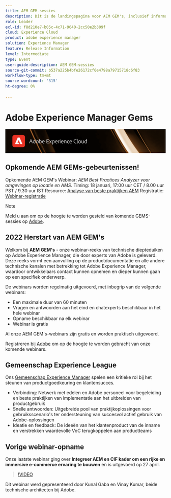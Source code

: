 ```yaml
---
title: AEM GEM-sessies
description: Dit is de landingspagina voor AEM GEM's, inclusief informatie over de webinarreeks en registratiegegevens, vorige en volgende webinars
role: Leader
exl-id: f8d210e7-b05c-4c71-9640-2cc50e2b309f
cloud: Experience Cloud
product: adobe experience manager
solution: Experience Manager
feature: Release Information
level: Intermediate
type: Event
user-guide-description: AEM GEM-sessies
source-git-commit: b537a225b4bfe26172cf0e4798a79715718c6f83
workflow-type: tm+mt
source-wordcount: '315'
ht-degree: 0%

---
```


# Adobe Experience Manager Gems

<img alt="Digitale ervaringen" src="./assets/ADX_Gems.png"/>

## Opkomende AEM GEMs-gebeurtenissen!

<!---  Remove the comment marks, and put the upcoming event in the below table

<table style="max-width: 1214px;">
<tr>
  <td style="vertical-align: top;">
    <a href="https://www.youtube.com/watch?v=f1T9XU9TCJU">
      <img alt="Experience League LIVE Oct 25" src="assets/Oct25_2022_exl_live_banner_web_1920_WebBanner.png">
    </a>
    <div>
      <a href="https://www.youtube.com/watch?v=f1T9XU9TCJU">
        <strong>Deliver the right offer at the right time with decision management</strong>
      </a>
      <br/><em>with Sandra Hausmann, Ben Tepfer, Brandon Poyfair, and Jason Hickey</em>
      <br/><em>October 25, 2022</em>
    </div>
  </td>
</tr>
</table>

--->
Opkomende AEM GEM&#39;s Webinar: *AEM Best Practices Analyzer voor omgevingen op locatie en AMS*.
Timing: 18 januari, 17:00 uur CET / 8.00 uur PST / 9.30 uur IST Resource: [Analyse van beste praktijken AEM](/help/gems2022/aem-best-practices-analyzer.md)
Registratie: [Webinar-registratie](https://aem-augs.adobe.com/)

>[!NOTE]
>
> Meld u aan om op de hoogte te worden gesteld van komende GEMS-sessies op [Adobe](https://aem-augs.adobe.com/).

## 2022 Herstart van AEM GEM&#39;s

Welkom bij **AEM GEM&#39;s** - onze webinar-reeks van technische diepteduiken op Adobe Experience Manager, die door experts van Adobe is geleverd. Deze reeks vormt een aanvulling op de productdocumentatie en alle andere technische kanalen met betrekking tot Adobe Experience Manager, waardoor ontwikkelaars contact kunnen opnemen en dieper kunnen gaan op een specifiek onderwerp.

De webinars worden regelmatig uitgevoerd, met inbegrip van de volgende webinars:

* Een maximale duur van 60 minuten
* Vragen en antwoorden aan het eind en chatexperts beschikbaar in het hele webinar
* Opname beschikbaar na elk webinar
* Webinar is gratis

Al onze AEM GEM&#39;s-webinars zijn gratis en worden praktisch uitgevoerd.

Registreren bij [Adobe](https://aem-augs.adobe.com/) om op de hoogte te worden gebracht van onze komende webinars.

## Gemeenschap Experience League

Ons [Gemeenschap Experience Manager](https://experienceleaguecommunities.adobe.com/t5/adobe-experience-manager/ct-p/adobe-experience-manager-community) spelen een kritieke rol bij het steunen van productgoedkeuring en klantensucces.

* Verbinding: Netwerk met edelen en Adobe personeel voor begeleiding en beste praktijken van implementatie aan het uitbreiden van productgebruik
* Snelle antwoorden: Uitgebreide pool van praktijkoplossingen voor gebruiksscenario&#39;s ter ondersteuning van succesvol actief gebruik van Adobe-oplossingen
* Ideatie en feedback: De ideeën van het klantenproduct van de inname en verstrekken waardevolle VoC terugkoppelen aan productteams

## Vorige webinar-opname

Onze laatste webinar ging over **Integreer AEM en CIF kader om een rijke en immersive e-commerce ervaring te bouwen** en is uitgevoerd op 27 april.

>[!VIDEO](https://video.tv.adobe.com/v/342565/?quality=12&learn=on)

Dit webinar werd gepresenteerd door Kunal Gaba en Vinay Kumar, beide technische architecten bij Adobe.
